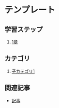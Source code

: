 # テンプレート


## 学習ステップ

1. [1章](./_/chapters/xxx.md)


## カテゴリ

1. [子カテゴリ1](./category/README.md)


## 関連記事

- [記事](./_/topics/xxx.md)
